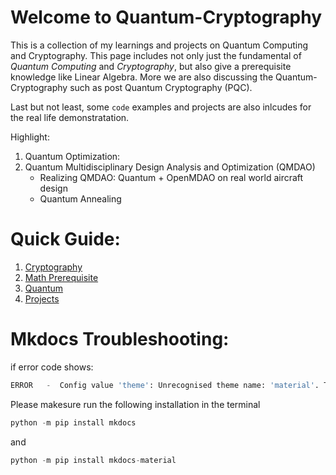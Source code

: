 # Welcome to Quantum-Cryptography

This is a collection of my learnings and projects on Quantum Computing and Cryptography. This page includes not only just the fundamental of *Quantum Computing* and *Cryptography*, but also give a prerequisite knowledge like Linear Algebra. More we are also discussing the Quantum-Cryptography such as post Quantum Cryptography (PQC).

Last but not least, some `code` examples and projects are also inlcudes for the real life demonstratation.

Highlight:

1. Quantum Optimization:
2. Quantum Multidisciplinary Design Analysis and Optimization (QMDAO)
    - Realizing QMDAO: Quantum + OpenMDAO on real world aircraft design
    - Quantum Annealing 


# Quick Guide:
1. [Cryptography](cryptography/fundamentals.md)
2. [Math Prerequisite](quantum_mechanics/Quantum_logic_gates.md)
3. [Quantum](quantum/basics.md)
4. [Projects](projects/quantum-simulations.md)

# Mkdocs Troubleshooting:
if error code shows: 

``` py title="ERROR.py"
ERROR   -  Config value 'theme': Unrecognised theme name: 'material'. The available installed themes are: mkdocs, readthedocs
```
Please makesure run the following installation in the terminal

``` py title="python -m pip install mkdocs.py"
python -m pip install mkdocs
```
and
``` py title="python -m pip install mkdocs-material.py"
python -m pip install mkdocs-material
```